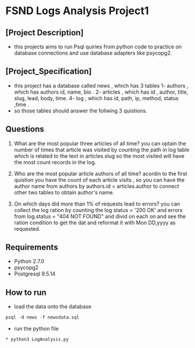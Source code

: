 # FSND Logs Analysis Project1

## [Project Description]
- this projects aims to run Psql quiries from python code to practice on database connections and
  use database adapters like psycopg2.

## [Project_Specification]
 - this project has a database called news , which has 3 tables 
 1- authors , which has authors id, name, bio .
 2- articles , which has id , author, title, slug, lead, body, time.
 4- log , which has id, path, ip, method, status ,time .
 - so those tables should answer the follwing 3 quistions.

## Questions
1. What are the most popular three articles of all time?
  you can optain the number of times that article was visited by counting the path in log table which is 
  related to the text in articles.slug so the most visited will have the most count records in the log.  

2. Who are the most popular article authors of all time?
  acordin to the first quistion you have the count of each article visits , so you can have the author name from authors by authors.id = articles.author to connect other two tables to obtain author's name.

3. On which days did more than 1% of requests lead to errors?
  you can collect the log ration by counting the log status = '200 OK' and errors from log.status 
  = "404 NOT FOUND" and divid on each on and see the ration condition to get the dat and reformat it
  with Mon DD,yyyy as requested. 

## Requirements
* Python 2.7.0
* psycopg2
* Postgresql 9.5.14

## How to run

* load the data onto the database
```sql
psql -d news -f newsdata.sql
```
* run the python file 
```
* python3 LogAnalysis.py
```
